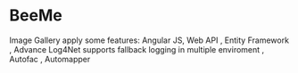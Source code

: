 # BeeMe

Image Gallery apply some features: Angular JS, Web API
  , Entity Framework
  , Advance Log4Net supports fallback logging in multiple enviroment
  , Autofac
  , Automapper
  
